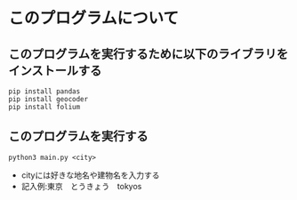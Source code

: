 # このプログラムについて
## このプログラムを実行するために以下のライブラリをインストールする
```
pip install pandas
pip install geocoder
pip install folium
```
## このプログラムを実行する
```
python3 main.py <city>
```
- cityには好きな地名や建物名を入力する
- 記入例:東京　とうきょう　tokyos
